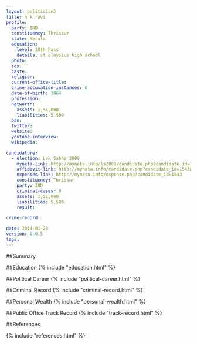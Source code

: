 ```yaml
---
layout: politician2
title: n k ravi
profile: 
  party: IND
  constituency: Thrissur
  state: Kerala
  education: 
    level: 10th Pass
    details: st aloysius high school
  photo: 
  sex: 
  caste: 
  religion: 
  current-office-title: 
  crime-accusation-instances: 0
  date-of-birth: 1964
  profession: 
  networth: 
    assets: 1,51,000
    liabilities: 5,500
  pan: 
  twitter: 
  website: 
  youtube-interview: 
  wikipedia: 

candidature: 
  - election: Lok Sabha 2009
    myneta-link: http://myneta.info/ls2009/candidate.php?candidate_id=1543
    affidavit-link: http://myneta.info/candidate.php?candidate_id=1543&scan=original
    expenses-link: http://myneta.info/expense.php?candidate_id=1543
    constituency: Thrissur 
    party: IND
    criminal-cases: 0
    assets: 1,51,000
    liabilities: 5,500
    result:  

crime-record: 

date: 2014-01-28
version: 0.0.5
tags: 
---
```

##Summary


##Education
{% include "education.html" %}


##Political Career
{% include "political-career.html" %}


##Criminal Record
{% include "criminal-record.html" %}


##Personal Wealth
{% include "personal-wealth.html" %}


##Public Office Track Record
{% include "track-record.html" %}


##References


{% include "references.html" %}